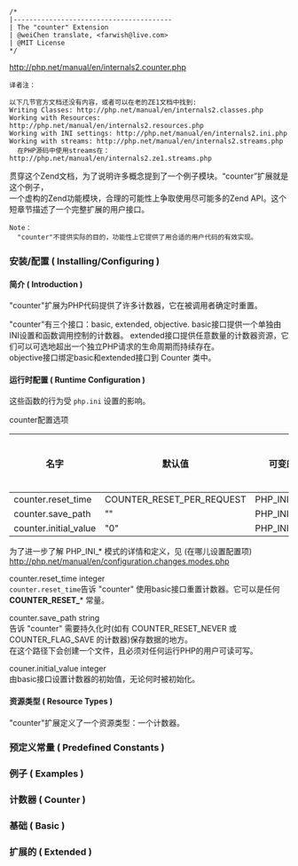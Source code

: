 ```
/*
|----------------------------------------
| The "counter" Extension
| @weiChen translate, <farwish@live.com>
| @MIT License
*/
```
http://php.net/manual/en/internals2.counter.php  

```
译者注：  

以下几节官方文档还没有内容，或者可以在老的ZE1文档中找到:  
Writing Classes: http://php.net/manual/en/internals2.classes.php  
Working with Resources: http://php.net/manual/en/internals2.resources.php  
Working with INI settings: http://php.net/manual/en/internals2.ini.php  
Working with streams: http://php.net/manual/en/internals2.streams.php  
  在PHP源码中使用streams在：http://php.net/manual/en/internals2.ze1.streams.php  
```

贯穿这个Zend文档，为了说明许多概念提到了一个例子模块。“counter”扩展就是这个例子，  
一个虚构的Zend功能模块，合理的可能性上争取使用尽可能多的Zend API。这个短章节描述了一个完整扩展的用户接口。  

```
Note：  
  "counter"不提供实际的目的，功能性上它提供了用合适的用户代码的有效实现。
```

### 安装/配置 ( Installing/Configuring )

#### 简介 ( Introduction )

  "counter"扩展为PHP代码提供了许多计数器，它在被调用者确定时重置。  

  "counter"有三个接口：basic, extended, objective. basic接口提供一个单独由INI设置和函数调用控制的计数器。 
extended接口提供任意数量的计数器资源，它们可以可选地超出一个独立PHP请求的生命周期而持续存在。  
objective接口绑定basic和extended接口到 Counter 类中。  


#### 运行时配置 ( Runtime Configuration )
  
  这些函数的行为受 `php.ini` 设置的影响。  

  counter配置选项  

| 名字                  | 默认值                     | 可变的       | 变更日志
|---                    |---                        |---          |---
| counter.reset_time    | COUNTER_RESET_PER_REQUEST | PHP_INI_ALL | 
| counter.save_path     | ""                        | PHP_INI_ALL |
| counter.initial_value | "0"                       | PHP_INI_ALL |


为了进一步了解 PHP_INI_* 模式的详情和定义，见 (在哪儿设置配置项)  
http://php.net/manual/en/configuration.changes.modes.php  

counter.reset_time integer  
  `counter.reset_time`告诉 "counter" 使用basic接口重置计数器。它可以是任何 **COUNTER_RESET_*** 常量。  

counter.save_path string  
  告诉 "counter" 需要持久化时(如有 COUNTER_RESET_NEVER 或 COUNTER_FLAG_SAVE 的计数器)保存数据的地方。  
在这个路径下会创建一个文件，且必须对任何运行PHP的用户可读可写。  

couner.initial_value integer  
  由basic接口设置计数器的初始值，无论何时被初始化。

#### 资源类型 ( Resource Types )

  "counter"扩展定义了一个资源类型：一个计数器。  

### 预定义常量 ( Predefined Constants )


### 例子 ( Examples )

### 计数器 ( Counter )

### 基础 ( Basic )

### 扩展的 ( Extended )

